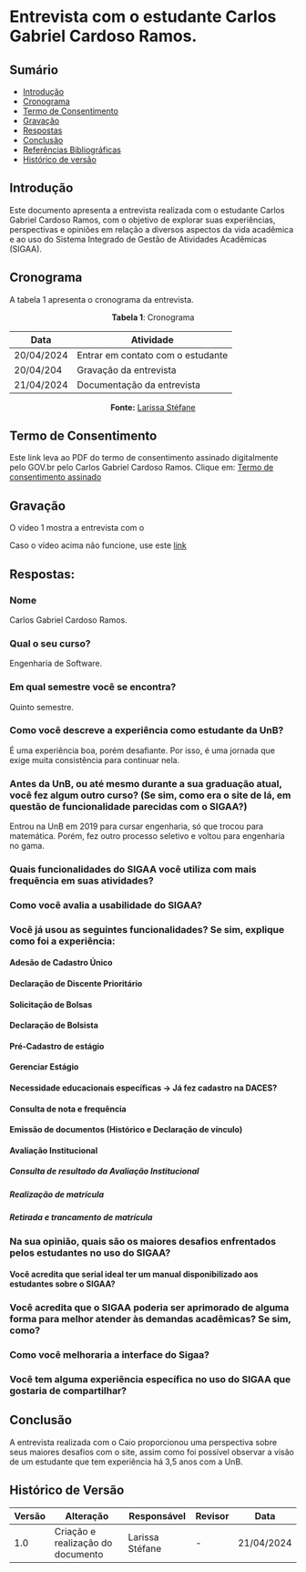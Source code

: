 # Entrevista com o estudante Carlos Gabriel Cardoso Ramos.

## Sumário
* [Introdução](#Introdução)
* [Cronograma](#Cronograma)
* [Termo de Consentimento](#Termo-de-Consentimento)
* [Gravação](#Gravação)
* [Respostas](#Respostas)
* [Conclusão](#Conclusão)
* [Referências Bibliográficas](#Referências-Bibliográficas)
* [Histórico de versão](#Histórico-de-versão)


## Introdução

Este documento apresenta a entrevista realizada com o estudante Carlos Gabriel Cardoso Ramos, com o objetivo de explorar suas experiências, perspectivas e opiniões em relação a diversos aspectos da vida acadêmica e ao uso do Sistema Integrado de Gestão de Atividades Acadêmicas (SIGAA). 

## Cronograma

A tabela 1 apresenta o cronograma da entrevista.

<center>
  
**Tabela 1**: Cronograma

| Data | Atividade |
| - | - |
|20/04/2024 | Entrar em contato com o estudante |
|20/04/204 | Gravação da entrevista |
| 21/04/2024 | Documentação da entrevista |

**Fonte:** [Larissa Stéfane](https://github.com/SkywalkerSupreme)

  
</center>

## Termo de Consentimento

Este link leva ao PDF do termo de consentimento assinado digitalmente pelo GOV.br pelo Carlos Gabriel Cardoso Ramos.
Clique em: [Termo de consentimento assinado](...) 


## Gravação

O vídeo 1 mostra a entrevista com o 


Caso o vídeo acima não funcione, use este [link](https://www.youtube.com/watch?v=q9ODmXPsXbc) 

## Respostas:

### Nome
Carlos Gabriel Cardoso Ramos.

### Qual o seu curso?
Engenharia de Software.

### Em qual semestre você se encontra?
Quinto semestre.

### Como você descreve a experiência como estudante da UnB?
É uma experiência boa, porém desafiante. Por isso, é uma jornada que exige muita consistência para continuar nela.


### Antes da UnB, ou até mesmo durante a sua graduação atual, você fez algum outro curso? (Se sim, como era o site de lá, em questão de funcionalidade parecidas com o SIGAA?)
Entrou na UnB em 2019 para cursar engenharia, só que trocou para matemática. Porém, fez outro processo seletivo e voltou para engenharia no gama.

### Quais funcionalidades do SIGAA você utiliza com mais frequência em suas atividades?


### Como você avalia a usabilidade do SIGAA?

       
### Você já usou as seguintes funcionalidades? Se sim, explique como foi a experiência:

#### Adesão de Cadastro Único 


#### Declaração de Discente Prioritário


#### Solicitação de Bolsas 


#### Declaração de Bolsista


#### Pré-Cadastro de estágio


#### Gerenciar Estágio


#### Necessidade educacionais específicas → Já fez cadastro na DACES?


#### Consulta de nota e frequência


#### Emissão de documentos (Histórico e Declaração de vínculo)


#### Avaliação Institucional 


##### Consulta de resultado da Avaliação Institucional 


##### Realização de matrícula 


##### Retirada e trancamento de matrícula 


### Na sua opinião, quais são os maiores desafios enfrentados pelos estudantes no uso do SIGAA? 



#### Você acredita que serial ideal ter um manual disponibilizado aos estudantes sobre o SIGAA?


### Você acredita que o SIGAA poderia ser aprimorado de alguma forma para melhor atender às demandas acadêmicas? Se sim, como? 


### Como você melhoraria a interface do Sigaa?


### Você tem alguma experiência específica no uso do SIGAA que gostaria de compartilhar? 


## Conclusão

A entrevista realizada com o Caio proporcionou uma perspectiva sobre seus maiores desafios com o site, assim como foi possível observar a visão de um estudante que tem experiência há 3,5 anos com a UnB. 

## Histórico de Versão

| Versão | Alteração | Responsável | Revisor | Data |
| - | - | - | - | - |
| 1.0 | Criação e realização do documento| Larissa Stéfane| -  |  21/04/2024 |
